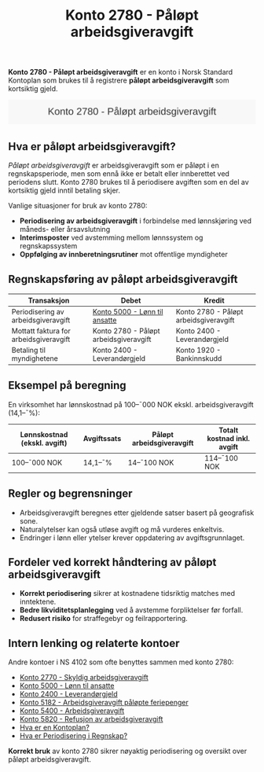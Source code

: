 ﻿---
title: "Konto 2780 - Påløpt arbeidsgiveravgift"
seoTitle: "Konto 2780 | Påløpt arbeidsgiveravgift | Kontoplan"
description: "Konto 2780 brukes til å registrere påløpt arbeidsgiveravgift som kortsiktig gjeld ved periodisering av lønn og ytelser. Se regler, satser, bokføring, avstemming og eksempler."
summary: "Konto 2780: påløpt arbeidsgiveravgift. Periodisering, satser og bokføring."
---

**Konto 2780 - Påløpt arbeidsgiveravgift** er en konto i Norsk Standard Kontoplan som brukes til å registrere **påløpt arbeidsgiveravgift** som kortsiktig gjeld.

![Illustrasjon av konto 2780 Påløpt arbeidsgiveravgift](2780-palopte-arbeidsgiveravgift-image.svg)

## Hva er påløpt arbeidsgiveravgift?

*Påløpt arbeidsgiveravgift* er arbeidsgiveravgift som er påløpt i en regnskapsperiode, men som ennå ikke er betalt eller innberettet ved periodens slutt. Konto 2780 brukes til å periodisere avgiften som en del av kortsiktig gjeld inntil betaling skjer.

Vanlige situasjoner for bruk av konto 2780:

* **Periodisering av arbeidsgiveravgift** i forbindelse med lønnskjøring ved måneds- eller årsavslutning
* **Interimsposter** ved avstemming mellom lønnssystem og regnskapssystem
* **Oppfølging av innberetningsrutiner** mot offentlige myndigheter

## Regnskapsføring av påløpt arbeidsgiveravgift

| Transaksjon                             | Debet                                   | Kredit                                     |
|-----------------------------------------|-----------------------------------------|--------------------------------------------|
| Periodisering av arbeidsgiveravgift     | [Konto 5000 - Lønn til ansatte](/blogs/kontoplan/5000-lonn-til-ansatte "Konto 5000 - Lønn til ansatte") | Konto 2780 - Påløpt arbeidsgiveravgift     |
| Mottatt faktura for arbeidsgiveravgift  | Konto 2780 - Påløpt arbeidsgiveravgift  | Konto 2400 - Leverandørgjeld               |
| Betaling til myndighetene               | Konto 2400 - Leverandørgjeld            | Konto 1920 - Bankinnskudd                  |

## Eksempel på beregning

En virksomhet har lønnskostnad på 100–¯000 NOK ekskl. arbeidsgiveravgift (14,1–¯%):

| Lønnskostnad (ekskl. avgift) | Avgiftssats | Påløpt arbeidsgiveravgift | Totalt kostnad inkl. avgift |
|------------------------------|-------------|---------------------------|-----------------------------|
| 100–¯000 NOK                  | 14,1–¯%      | 14–¯100 NOK                | 114–¯100 NOK                 |

## Regler og begrensninger

* Arbeidsgiveravgift beregnes etter gjeldende satser basert på geografisk sone.
* Naturalytelser kan også utløse avgift og må vurderes enkeltvis.
* Endringer i lønn eller ytelser krever oppdatering av avgiftsgrunnlaget.

## Fordeler ved korrekt håndtering av påløpt arbeidsgiveravgift

* **Korrekt periodisering** sikrer at kostnadene tidsriktig matches med inntektene.
* **Bedre likviditetsplanlegging** ved å avstemme forpliktelser før forfall.
* **Redusert risiko** for straffegebyr og feilrapportering.

## Intern lenking og relaterte kontoer

Andre kontoer i NS 4102 som ofte benyttes sammen med konto 2780:

* [Konto 2770 - Skyldig arbeidsgiveravgift](/blogs/kontoplan/2770-skyldig-arbeidsgiveravgift "Konto 2770 - Skyldig arbeidsgiveravgift")
* [Konto 5000 - Lønn til ansatte](/blogs/kontoplan/5000-lonn-til-ansatte "Konto 5000 - Lønn til ansatte: Lønnskostnader og arbeidsgiveravgift")
* [Konto 2400 - Leverandørgjeld](/blogs/kontoplan/2400-leverandorgjeld "Konto 2400 - Leverandørgjeld: Gjeld til leverandører")
* [Konto 5182 - Arbeidsgiveravgift påløpte feriepenger](/blogs/kontoplan/5182-arbeidsgiveravgift-palopte-feriepenger "Konto 5182 - Arbeidsgiveravgift påløpte feriepenger")
* [Konto 5400 - Arbeidsgiveravgift](/blogs/kontoplan/5400-arbeidsgiveravgift "Konto 5400 - Arbeidsgiveravgift")
* [Konto 5820 - Refusjon av arbeidsgiveravgift](/blogs/kontoplan/5820-refusjon-av-arbeidsgiveravgift "Konto 5820 - Refusjon av arbeidsgiveravgift")
* [Hva er en Kontoplan?](/blogs/regnskap/hva-er-kontoplan "Hva er en Kontoplan? Komplett Guide til Kontoplaner i Norsk Regnskap")
* [Hva er Periodisering i Regnskap?](/blogs/regnskap/hva-er-periodisering "Hva er Periodisering i Regnskap? Guide til periodisering av kostnader og inntekter")

**Korrekt bruk** av konto 2780 sikrer nøyaktig periodisering og oversikt over påløpt arbeidsgiveravgift.






